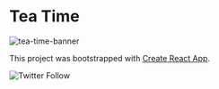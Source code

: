 # Tea Time
![tea-time-banner](https://user-images.githubusercontent.com/21699614/158962866-e30b9725-4c1e-4a71-a209-2383ef4d340b.png)



This project was bootstrapped with [Create React App](https://github.com/facebook/create-react-app).

![Twitter Follow](https://img.shields.io/twitter/follow/artificiallyval?style=social)
